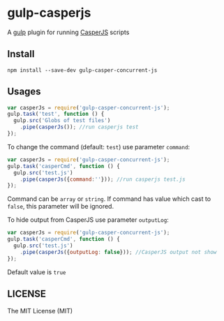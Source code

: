 # gulp-casperjs

A [gulp](https://github.com/gulpjs/gulp) plugin for running [CasperJS](https://github.com/n1k0/casperjs) scripts

## Install

```
npm install --save-dev gulp-casper-concurrent-js
```

## Usages

```js
var casperJs = require('gulp-casper-concurrent-js');
gulp.task('test', function () {
  gulp.src('Globs of test files')
    .pipe(casperJs()); //run casperjs test
});
```
To change the command (default: `test`) use parameter `command`:
```js
var casperJs = require('gulp-casper-concurrent-js');
gulp.task('casperCmd', function () {
  gulp.src('test.js')
    .pipe(casperJs({command:''})); //run casperjs test.js
});
```
Command can be `array` or `string`.
If command has value which cast to `false`, this parameter will be ignored.

To hide output from CasperJS use parameter `outputLog`:
```js
var casperJs = require('gulp-casper-concurrent-js');
gulp.task('casperCmd', function () {
  gulp.src('test.js')
    .pipe(casperJs({outputLog: false})); //CasperJS output not show
});
```
Default value is `true`
## LICENSE

The MIT License (MIT)
